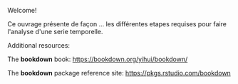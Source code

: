 Welcome! 

Ce ouvrage présente de façon ... les différentes etapes requises pour faire l'analyse d'une serie temporelle.

Additional resources:

The **bookdown** book: https://bookdown.org/yihui/bookdown/

The **bookdown** package reference site: https://pkgs.rstudio.com/bookdown
